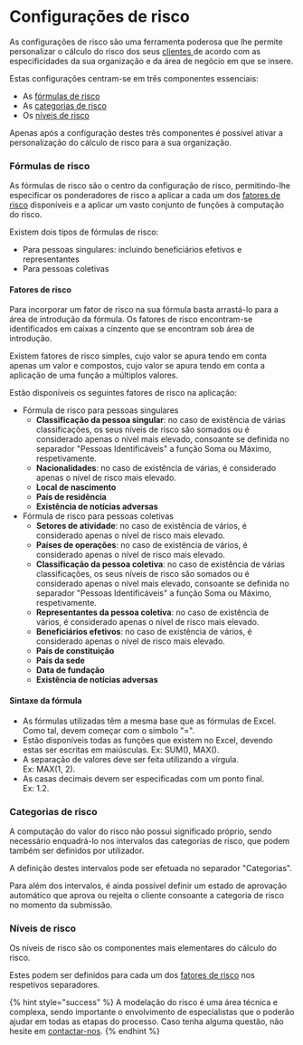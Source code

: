 # Configurações de risco

As configurações de risco são uma ferramenta poderosa que lhe permite personalizar o cálculo do risco dos seus [clientes ](../customer-registrations/)de acordo com as especificidades da sua organização e da área de negócio em que se insere.

Estas configurações centram-se em três componentes essenciais:&#x20;

* As [fórmulas de risco](configuracoes-de-risco.md#formulas-de-risco)
* As [categorias de risco](configuracoes-de-risco.md#categorias-de-risco)
* Os [níveis de risco](configuracoes-de-risco.md#categorias-de-risco-1)

Apenas após a configuração destes três componentes é possível ativar a personalização do cálculo de risco para a sua organização.

### Fórmulas de risco

As fórmulas de risco são o centro da configuração de risco, permitindo-lhe especificar os ponderadores de risco a aplicar a cada um dos [fatores de risco](configuracoes-de-risco.md#fatores-de-risco) disponíveis e a aplicar um vasto conjunto de funções à computação do risco.

Existem dois tipos de fórmulas de risco:

* Para pessoas singulares: incluindo beneficiários efetivos e representantes
* Para pessoas coletivas&#x20;

#### Fatores de risco

Para incorporar um fator de risco na sua fórmula basta arrastá-lo para a área de introdução da fórmula. Os fatores de risco encontram-se identificados em caixas a cinzento que se encontram sob área de introdução.

Existem fatores de risco simples, cujo valor se apura tendo em conta apenas um valor e compostos, cujo valor se apura tendo em conta a aplicação de uma função a múltiplos valores.&#x20;

Estão disponíveis os seguintes fatores de risco na aplicação:

* Fórmula de risco para pessoas singulares
  * **Classificação da pessoa singular**: no caso de existência de várias classificações, os seus níveis de risco são somados ou é considerado apenas o nível mais elevado, consoante se definida no separador "Pessoas Identificáveis" a função Soma ou Máximo, respetivamente.
  * **Nacionalidades**: no caso de existência de várias, é considerado apenas o nível de risco mais elevado.
  * **Local de nascimento**
  * **País de residência**
  * **Existência de notícias adversas**
* Fórmula de risco para pessoas coletivas
  * **Setores de atividade**: no caso de existência de vários, é considerado apenas o nível de risco mais elevado.
  * **Países de operações**: no caso de existência de vários, é considerado apenas o nível de risco mais elevado.
  * **Classificação da pessoa coletiva**: no caso de existência de várias classificações, os seus níveis de risco são somados ou é considerado apenas o nível mais elevado, consoante se definida no separador "Pessoas Identificáveis" a função Soma ou Máximo, respetivamente.
  * **Representantes da pessoa coletiva**: no caso de existência de vários, é considerado apenas o nível de risco mais elevado.
  * **Beneficiários efetivos**: no caso de existência de vários, é considerado apenas o nível de risco mais elevado.
  * **País de constituição**
  * **País da sede**
  * **Data de fundação**
  * **Existência de notícias adversas**

#### Sintaxe da fórmula

* As fórmulas utilizadas têm a mesma base que as fórmulas de Excel. Como tal, devem começar com o símbolo "=".
* Estão disponíveis todas as funções que existem no Excel, devendo estas ser escritas em maiúsculas. Ex: SUM(), MAX().
* A separação de valores deve ser feita utilizando a vírgula. \
  Ex: MAX(1, 2).
* As casas decimais devem ser especificadas com um ponto final. \
  Ex: 1.2.

### Categorias de risco

A computação do valor do risco não possui significado próprio, sendo necessário enquadrá-lo nos intervalos das categorias de risco, que podem também ser definidos por utilizador.

A definição destes intervalos pode ser efetuada no separador "Categorias".

Para além dos intervalos, é ainda possível definir um estado de aprovação automático que aprova ou rejeita o cliente consoante a categoria de risco no momento da submissão.

### Níveis de risco

Os níveis de risco são os componentes mais elementares do cálculo do risco.

Estes podem ser definidos para cada um dos [fatores de risco](configuracoes-de-risco.md#fatores-de-risco) nos respetivos separadores.



{% hint style="success" %}
A modelação do risco é uma área técnica e complexa, sendo importante o envolvimento de especialistas que o poderão ajudar em todas as etapas do processo. Caso tenha alguma questão, não hesite em [contactar-nos](../../outros/contactos.md).
{% endhint %}
